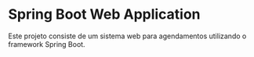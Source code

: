 # Spring Boot Web Application
Este projeto consiste de um sistema web para agendamentos utilizando o framework Spring Boot.
